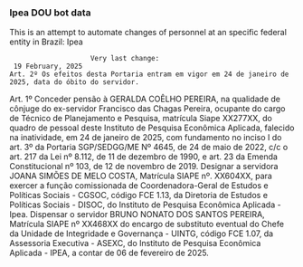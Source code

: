  ### Ipea DOU bot data
 This is an attempt to automate changes of personnel at an specific federal entity in Brazil: Ipea
 
                        Very last change: 
 	 19 February, 2025
	Art. 2º Os efeitos desta Portaria entram em vigor em 24 de janeiro de 2025, data do óbito do servidor.
Art. 1º Conceder pensão à GERALDA COÊLHO PEREIRA, na qualidade de cônjuge do ex-servidor Francisco das Chagas Pereira, ocupante do cargo de Técnico de Planejamento e Pesquisa, matrícula Siape XX277XX, do quadro de pessoal deste Instituto de Pesquisa Econômica Aplicada, falecido na inatividade, em 24 de janeiro de 2025, com fundamento no inciso I do art. 3º da Portaria SGP/SEDGG/ME Nº 4645, de 24 de maio de 2022, c/c o art. 217 da Lei nº 8.112, de 11 de dezembro de 1990, e art. 23 da Emenda Constitucional nº 103, de 12 de novembro de 2019.
Designar a servidora JOANA SIMÕES DE MELO COSTA, Matrícula SIAPE nº. XX604XX, para exercer a função comissionada de Coordenadora-Geral de Estudos e Políticas Sociais - CGSOC, código FCE 1.13, da Diretoria de Estudos e Políticas Sociais - DISOC, do Instituto de Pesquisa Econômica Aplicada - Ipea.
Dispensar o servidor BRUNO NONATO DOS SANTOS PEREIRA, Matrícula SIAPE nº XX468XX do encargo de substituto eventual do Chefe da Unidade de Integridade e Governança - UINTG, código FCE 1.07, da Assessoria Executiva - ASEXC, do Instituto de Pesquisa Econômica Aplicada - IPEA, a contar de 06 de fevereiro de 2025.
